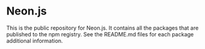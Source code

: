 # Neon.js

This is the public repository for Neon.js. It contains all the packages that are published to the npm registry. See the README.md files for each package additional information.
